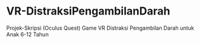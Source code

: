 # VR-DistraksiPengambilanDarah
 Projek-Skripsi (Oculus Quest)
 Game VR Distraksi Pengambilan Darah untuk Anak 6-12 Tahun

